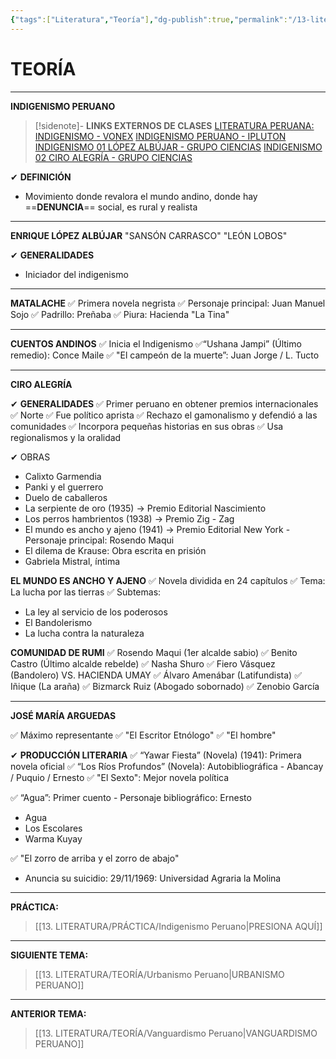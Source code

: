 ```yaml
---
{"tags":["Literatura","Teoría"],"dg-publish":true,"permalink":"/13-literatura/teoria/indigenismo-peruano/","dgPassFrontmatter":true}
---
```


# TEORÍA
---
**INDIGENISMO PERUANO** 

>[!sidenote]- **LINKS EXTERNOS DE CLASES** 
>[LITERATURA PERUANA: INDIGENISMO - VONEX](https://www.youtube.com/watch?v=Miw2_EyA5Ww) 
>[INDIGENISMO PERUANO - IPLUTON](https://www.youtube.com/watch?v=63Lb5lXEsVw) 
>[INDIGENISMO 01 LÓPEZ ALBÚJAR - GRUPO CIENCIAS](https://www.youtube.com/watch?v=lnfM4q7Dlb0) 
>[INDIGENISMO 02 CIRO ALEGRÍA - GRUPO CIENCIAS](https://www.youtube.com/watch?v=cfp7UxQBXus) 

✔ **DEFINICIÓN** 
- Movimiento donde revalora el mundo andino, donde hay ==**DENUNCIA**== social, es rural y realista

---
**ENRIQUE LÓPEZ ALBÚJAR** 
"SANSÓN CARRASCO"
"LEÓN LOBOS"

✔ **GENERALIDADES** 
- Iniciador del indigenismo

---
**MATALACHE**
✅ Primera novela negrista
✅ Personaje principal: Juan Manuel Sojo
✅ Padrillo: Preñaba
✅ Piura: Hacienda "La Tina"

---
**CUENTOS ANDINOS**
✅ Inicia el Indigenismo
✅“Ushana Jampi” (Último remedio): Conce Maile
✅ "El campeón de la muerte”: Juan Jorge / L. Tucto

---
**CIRO ALEGRÍA**

✔ **GENERALIDADES**
✅ Primer peruano en obtener premios internacionales
✅ Norte
✅ Fue político aprista
✅ Rechazo el gamonalismo y defendió a las comunidades
✅ Incorpora pequeñas historias en sus obras
✅ Usa regionalismos y la oralidad
 
✔ OBRAS
- Calixto Garmendia
- Panki y el guerrero
- Duelo de caballeros
- La serpiente de oro (1935) → Premio Editorial Nascimiento
- Los perros hambrientos (1938) → Premio Zig - Zag
- El mundo es ancho y ajeno (1941) → Premio Editorial New York - Personaje principal: Rosendo Maqui
-  El dilema de Krause: Obra escrita en prisión
- Gabriela Mistral, íntima

**EL MUNDO ES ANCHO Y AJENO**
✅ Novela dividida en 24 capítulos
✅ Tema: La lucha por las tierras
✅ Subtemas:
- La ley al servicio de los poderosos
- El Bandolerismo
- La lucha contra la naturaleza

**COMUNIDAD DE RUMI**
✅ Rosendo Maqui (1er alcalde sabio)
✅ Benito Castro (Último alcalde rebelde)
✅ Nasha Shuro
✅ Fiero Vásquez (Bandolero)
VS.
HACIENDA UMAY
✅ Álvaro Amenábar (Latifundista)
✅ Iñique (La araña)
✅ Bizmarck Ruiz (Abogado sobornado)
✅ Zenobio García

---
**JOSÉ MARÍA ARGUEDAS**

✅ Máximo representante
✅ "El Escritor Etnólogo"
✅ "El hombre"

✔ **PRODUCCIÓN LITERARIA**
✅ “Yawar Fiesta” (Novela) (1941): Primera novela oficial
✅ “Los Ríos Profundos” (Novela): Autobibliográfica - Abancay / Puquio / Ernesto 
✅ "El Sexto": Mejor novela política

✅ “Agua”: Primer cuento - Personaje bibliográfico: Ernesto
- Agua
- Los Escolares
- Warma Kuyay

✅ "El zorro de arriba y el zorro de abajo"
- Anuncia su suicidio: 29/11/1969: Universidad Agraria la Molina

---
**PRÁCTICA:** 
>[[13. LITERATURA/PRÁCTICA/Indigenismo Peruano\|PRESIONA AQUÍ]]

---
**SIGUIENTE TEMA:** 
>[[13. LITERATURA/TEORÍA/Urbanismo Peruano\|URBANISMO PERUANO]]

---
**ANTERIOR TEMA:** 
>[[13. LITERATURA/TEORÍA/Vanguardismo Peruano\|VANGUARDISMO PERUANO]]

